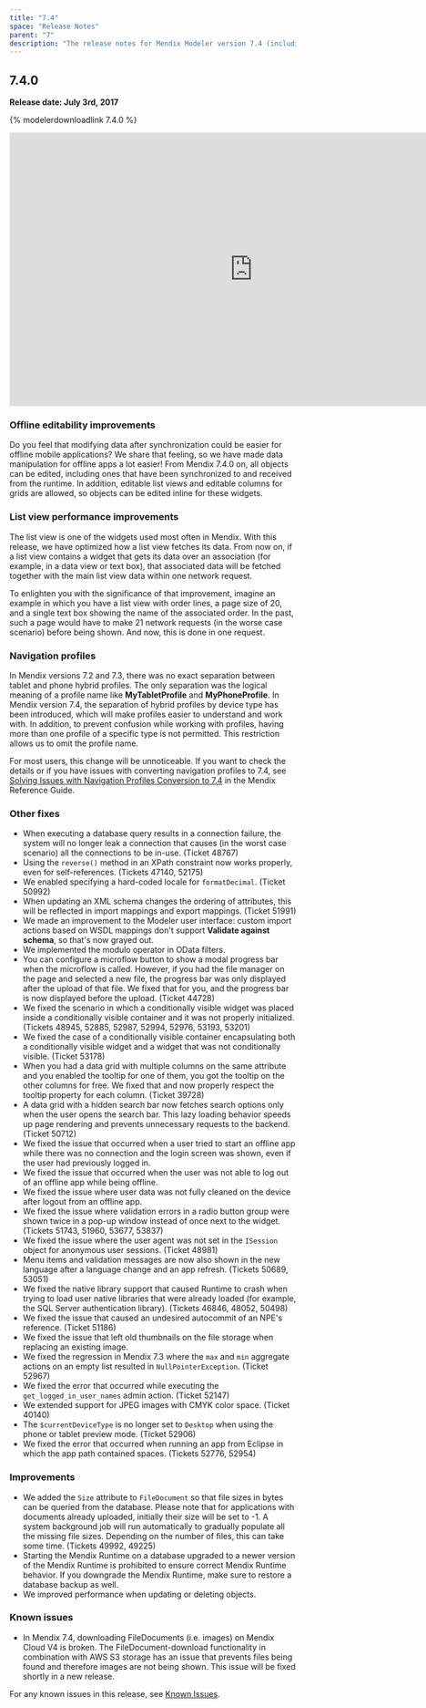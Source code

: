 ```yaml
---
title: "7.4"
space: "Release Notes"
parent: "7"
description: "The release notes for Mendix Modeler version 7.4 (including all patches) with details on new features, bug fixes, and known issues."
---
```


## 7.4.0

**Release date: July 3rd, 2017**

{% modelerdownloadlink 7.4.0 %}

<iframe width="853" height="480" src="https://www.youtube.com/embed/iOzRLPgx9AQ" frameborder="0" allowfullscreen></iframe>

### Offline editability improvements

Do you feel that modifying data after synchronization could be easier for offline mobile applications? We share that feeling, so we have made data manipulation for offline apps a lot easier! From Mendix 7.4.0 on, all objects can be edited, including ones that have been synchronized to and received from the runtime. In addition, editable list views and editable columns for grids are allowed, so objects can be edited inline for these widgets.

### List view performance improvements

The list view is one of the widgets used most often in Mendix. With this release, we have optimized how a list view fetches its data. From now on, if a list view contains a widget that gets its data over an association (for example, in a data view or text box), that associated data will be fetched together with the main list view data within one network request. 

To enlighten you with the significance of that improvement, imagine an example in which you have a list view with order lines, a page size of 20, and a single text box showing the name of the associated order. In the past, such a page would have to make 21 network requests (in the worse case scenario) before being shown. And now, this is done in one request.

### Navigation profiles

In Mendix versions 7.2 and 7.3, there was no exact separation between tablet and phone hybrid profiles. The only separation was the logical meaning of a profile name like **MyTabletProfile** and **MyPhoneProfile**. In Mendix version 7.4, the separation of hybrid profiles by device type has been introduced, which will make profiles easier to understand and work with. In addition, to prevent confusion while working with profiles, having more than one profile of a specific type is not permitted. This restriction allows us to omit the profile name.

For most users, this change will be unnoticeable. If you want to check the details or if you have issues with converting navigation profiles to 7.4, see [Solving Issues with Navigation Profiles Conversion to 7.4](/refguide/navigation-conversion-to-74) in the Mendix Reference Guide.

### Other fixes

* When executing a database query results in a connection failure, the system will no longer leak a connection that causes (in the worst case scenario) all the connections to be in-use. (Ticket 48767)
* Using the `reverse()` method in an XPath constraint now works properly, even for self-references. (Tickets 47140, 52175)
* We enabled specifying a hard-coded locale for `formatDecimal`. (Ticket 50992)
* When updating an XML schema changes the ordering of attributes, this will be reflected in import mappings and export mappings. (Ticket 51991)
* We made an improvement to the Modeler user interface: custom import actions based on WSDL mappings don't support **Validate against schema**, so that's now grayed out.
* We implemented the modulo operator in OData filters.
* You can configure a microflow button to show a modal progress bar when the microflow is called. However, if you had the file manager on the page and selected a new file, the progress bar was only displayed after the upload of that file. We fixed that for you, and the progress bar is now displayed before the upload. (Ticket 44728)
* We fixed the scenario in which a conditionally visible widget was placed inside a conditionally visible container and it was not properly initialized. (Tickets 48945, 52885, 52987, 52994, 52976, 53193, 53201)
* <a name="RN740"></a>We fixed the case of a conditionally visible container encapsulating both a conditionally visible widget and a widget that was not conditionally visible. (Ticket 53178)
* When you had a data grid with multiple columns on the same attribute and you enabled the tooltip for one of them, you got the tooltip on the other columns for free. We fixed that and now properly respect the tooltip property for each column. (Ticket 39728)
* A data grid with a hidden search bar now fetches search options only when the user opens the search bar. This lazy loading behavior speeds up page rendering and prevents unnecessary requests to the backend. (Ticket 50712)
* We fixed the issue that occurred when a user tried to start an offline app while there was no connection and the login screen was shown, even if the user had previously logged in.
* We fixed the issue that occurred when the user was not able to log out of an offline app while being offline.
* We fixed the issue where user data was not fully cleaned on the device after logout from an offline app.
* We fixed the issue where validation errors in a radio button group were shown twice in a pop-up window instead of once next to the widget. (Tickets 51743, 51960, 53677, 53837)
* We fixed the issue where the user agent was not set in the `ISession` object for anonymous user sessions. (Ticket 48981)
* Menu items and validation messages are now also shown in the new language after a language change and an app refresh. (Tickets 50689, 53051)
* We fixed the native library support that caused Runtime to crash when trying to load user native libraries that were already loaded (for example, the SQL Server authentication library). (Tickets 46846, 48052, 50498)
* We fixed the issue that caused an undesired autocommit of an NPE's reference. (Ticket 51186)
* We fixed the issue that left old thumbnails on the file storage when replacing an existing image.
* We fixed the regression in Mendix 7.3 where the `max` and `min` aggregate actions on an empty list resulted in `NullPointerException`. (Ticket 52967)
* We fixed the error that occurred while executing the `get_logged_in_user_names` admin action. (Ticket 52147)
* We extended support for JPEG images with CMYK color space. (Ticket 40140)
* The `$currentDeviceType` is no longer set to `Desktop` when using the phone or tablet preview mode. (Ticket 52906)
* We fixed the error that occurred when running an app from Eclipse in which the app path contained spaces. (Tickets 52776, 52954)

### Improvements

* We added the `Size` attribute to `FileDocument` so that file sizes in bytes can be queried from the database. Please note that for applications with documents already uploaded, initially their size will be set to -1. A system background job will run automatically to gradually populate all the missing file sizes. Depending on the number of files, this can take some time. (Tickets 49992, 49225)
* Starting the Mendix Runtime on a database upgraded to a newer version of the Mendix Runtime is prohibited to ensure correct Mendix Runtime behavior. If you downgrade the Mendix Runtime, make sure to restore a database backup as well.
* We improved performance when updating or deleting objects.

### Known issues

* In Mendix 7.4, downloading FileDocuments (i.e. images) on Mendix Cloud V4 is broken.
The FileDocument-download functionality in combination with AWS S3 storage has an issue that prevents files being found and therefore images are not being shown. This issue will be fixed shortly in a new release.

For any known issues in this release, see [Known Issues](known-issues).
